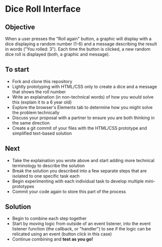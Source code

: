 # Dice Roll Interface

## Objective
When a user presses the "Roll again" button, a graphic will display with a dice displaying a random number (1-6) and a message describing the result in words ("You rolled: 3"). Each time the button is clicked, a new random dice roll is displayed (both, a graphic and message).

## To start
- Fork and clone this repository
- Lightly prototyping with HTML/CSS only to create a dice and a message that shows the roll number
- Write an explaination (in non-technical words) of how you would solve this (explain it to a 6 year old)
- Explore the browser's Elements tab to determine how you might solve the problem technically
- Discuss your proposal with a partner to ensure you are both thinking in the same direction
- Create a git commit of your files with the HTML/CSS prototype and simplified text-based solution

## Next
- Take the explaination you wrote above and start adding more technical terminology to describe the solution
- Break the solution you described into a few separate steps that are isolated to one specific task each
- Begin experimenting with each individual task to develop multiple mini-prototypes
- Commit your code again to store this part of the process

## Solution
- Begin to combine each step together
- Start by moving logic from outside of an event listener, into the event listener function (the callback, or "handler") to see if the logic can be relicated using an event (button click in this case)
- Continue combining and **test as you go!**